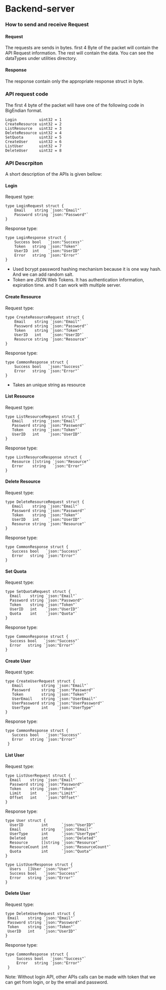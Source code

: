 # Backend-server

### How to send and receive Request
#### Request
The requests are sends in bytes. first 4 Byte of the packet will contain
the API Request information. The rest will contain the data. You can see the 
dataTypes under utilities directory.
#### Response
The response contain only the appropriate response struct in byte.
### API request code

The first 4 byte of the packet will have one of the following code in
BigEndian format.

```
Login          uint32 = 1
CreateResource uint32 = 2
ListResource   uint32 = 3
DeleteResource uint32 = 4
SetQuota       uint32 = 5
CreateUser     uint32 = 6
ListUser       uint32 = 7
DeleteUser     uint32 = 8
```

### API Descrpiton

A short description of the APIs is given bellow:

#### Login
Request type:

```
type LoginRequest struct {
	Email    string `json:"Email"`
	Password string `json:"Password"`
}
```

Response type: 

```
type LoginResponse struct {
	Success bool   `json:"Success"`
	Token   string `json:"Token"`
	UserID  int    `json:"UserID"`
	Error   string `json:"Error"`
}
```

* Used bcrypt password hashing mechanism because it is one way hash. And
we can add random salt.
* Token are JSON Web Tokens. It has authentication information, expiration time.
and It can work with multiple server. 


#### Create Resource
Request type:

```
type CreateResourceRequest struct {
	Email    string `json:"Email"`
	Password string `json:"Password"`
	Token    string `json:"Token"`
	UserID   int    `json:"UserID"`
	Resource string `json:"Resource"`
}
```

Response type: 

```
type CommonResponse struct {
	Success bool   `json:"Success"`
	Error   string `json:"Error"`
}
```

* Takes an unique string as resource
 
 #### List Resource
 Request type:
 
 ```
 type ListResourceRequest struct {
 	Email    string `json:"Email"`
 	Password string `json:"Password"`
 	Token    string `json:"Token"`
 	UserID   int    `json:"UserID"`
 }
 ```
 
 Response type: 
 
 ```
type ListResourceResponse struct {
	Resource []string `json:"Resource"`
	Error    string   `json:"Error"`
}
 ```
 
 
 #### Delete Resource
 Request type:
 
 ```
type DeleteResourceRequest struct {
	Email    string `json:"Email"`
	Password string `json:"Password"`
	Token    string `json:"Token"`
	UserID   int    `json:"UserID"`
	Resource string `json:"Resource"`
}

 ```
 
 Response type: 
 
 ```
 type CommonResponse struct {
 	Success bool   `json:"Success"`
 	Error   string `json:"Error"`
 }
 ```
#### Set Quota
Request type:
  
  ```
type SetQuotaRequest struct {
	Email    string `json:"Email"`
	Password string `json:"Password"`
	Token    string `json:"Token"`
	UserID   int    `json:"UserID"`
	Quota    int    `json:"Quota"`
}
 
  ```
  Response type: 
  
  ```
  type CommonResponse struct {
  	Success bool   `json:"Success"`
  	Error   string `json:"Error"`
  }
  ```
 
 #### Create User
 Request type:
 
 ```
type CreateUserRequest struct {
	Email        string `json:"Email"`
	Password     string `json:"Password"`
	Token        string `json:"Token"`
	UserEmail    string `json:"UserEmail"`
	UserPassword string `json:"UserPassword"`
	UserType     int    `json:"UserType"`
}
 ```
 
 Response type: 
 
 ```
type CommonResponse struct {
  	Success bool   `json:"Success"`
  	Error   string `json:"Error"`
  }
 ```
 
  #### List User
  Request type:
  
  ```
  type ListUserRequest struct {
  	Email    string `json:"Email"`
  	Password string `json:"Password"`
  	Token    string `json:"Token"`
  	Limit    int    `json:"Limit"`
  	Offset   int    `json:"Offset"`
  }
  ```
  
  Response type: 
  
  ```
 type User struct {
 	UserID        int      `json:"UserID"`
 	Email         string   `json:"Email"`
 	UserType      int      `json:"UserType"`
 	Deleted       int      `json:"Deleted"`
 	Resource      []string `json:"Resource"`
 	ResourceCount int      `json:"ResourceCount"`
 	Quota         int      `json:"Quota"`
 }
 
 type ListUserResponse struct {
 	Users   []User `json:"User"`
 	Success bool   `json:"Success"`
 	Error   string `json:"Error"`
 }
  ```
  
   #### Delete User
   Request type:
   
   ```
  type DeleteUserRequest struct {
  	Email    string `json:"Email"`
  	Password string `json:"Password"`
  	Token    string `json:"Token"`
  	UserID   int    `json:"UserID"`
  }
   ```
   
   Response type: 
   
   ```
  type CommonResponse struct {
    	Success bool   `json:"Success"`
    	Error   string `json:"Error"`
    }
   ```
   
   Note: Without login API, other APIs calls can be made with token that we 
   can get from login, or by the email and password.
   